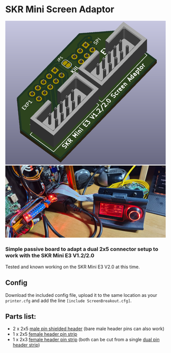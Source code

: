 # SKR Mini Screen Adaptor

![Image no work =(](Images/PCB_Overview.png?raw=true) ![Image no work =(](Images/Screen_Test.png?raw=true)

### Simple passive board to adapt a dual 2x5 connector setup to work with the SKR Mini E3 V1.2/2.0

Tested and known working on the SKR Mini E3 V2.0 at this time.

## Config
 Download the included config file, upload it to the same location as your `printer.cfg` and add the line `[include ScreenBreakout.cfg]`.
 
 
## Parts list:
  - 2 x 2x5 [male pin shielded header](https://www.amazon.com/HONJIE-10Pins-Straight-Connector-Headers/dp/B0834RR68V/ref=sr_1_1) (bare male header pins can also work)
  - 1 x 2x5 [female header pin strip](https://www.amazon.com/Double-Female-Straight-Header-Socket/dp/B00R1LKZOM/ref=sr_1_2)
  - 1 x 2x3 [female header pin strip](https://www.amazon.com/Connectors-Pro-2-54mm-PCB-Through-Board/dp/B08R8LGM4L/ref=sr_1_2) (both can be cut from a single [dual pin header strip](https://www.amazon.com/Antrader-2-54mm-2x20Pin-Female-Connector/dp/B07D48WZTR/ref=sr_1_3))
 